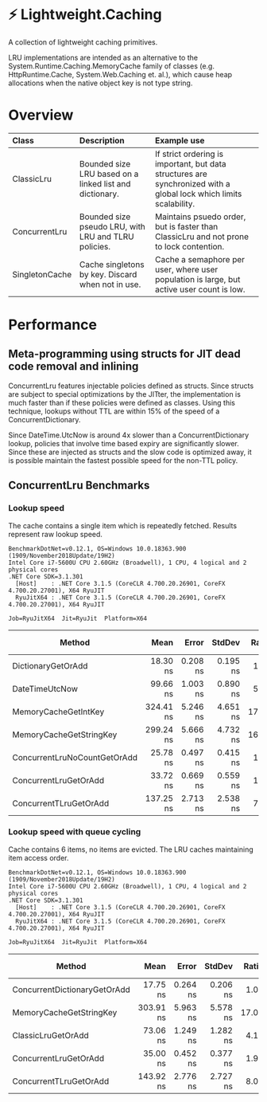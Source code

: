 # ⚡ Lightweight.Caching

A collection of lightweight caching primitives.

LRU implementations are intended as an alternative to the System.Runtime.Caching.MemoryCache family of classes (e.g. HttpRuntime.Cache, System.Web.Caching et. al.), which cause heap allocations when the native object key is not type string.

# Overview

| Class | Description | Example use |
|:-------|:-------------|:-------------|
| ClassicLru      | Bounded size LRU based on a linked list and dictionary. | If strict ordering is important, but data structures are synchronized with a global lock which limits scalability. |
| ConcurrentLru      | Bounded size pseudo LRU, with LRU and TLRU policies. | Maintains psuedo order, but is faster than ClassicLru and not prone to lock contention. |
| SingletonCache      | Cache singletons by key. Discard when not in use. | Cache a semaphore per user, where user population is large, but active user count is low.   |

# Performance

## Meta-programming using structs for JIT dead code removal and inlining

ConcurrentLru features injectable policies defined as structs. Since structs are subject to special optimizations by the JITter, the implementation is much faster than if these policies were defined as classes. Using this technique, lookups without TTL are within 15% of the speed of a ConcurrentDictionary.

Since DateTime.UtcNow is around 4x slower than a ConcurrentDictionary lookup, policies that involve time based expiry are significantly slower. Since these are injected as structs and the slow code is optimized away, it is possible maintain the fastest possible speed for the non-TTL policy.

## ConcurrentLru Benchmarks

### Lookup speed

The cache contains a single item which is repeatedly fetched. Results represent raw lookup speed.

~~~
BenchmarkDotNet=v0.12.1, OS=Windows 10.0.18363.900 (1909/November2018Update/19H2)
Intel Core i7-5600U CPU 2.60GHz (Broadwell), 1 CPU, 4 logical and 2 physical cores
.NET Core SDK=3.1.301
  [Host]    : .NET Core 3.1.5 (CoreCLR 4.700.20.26901, CoreFX 4.700.20.27001), X64 RyuJIT
  RyuJitX64 : .NET Core 3.1.5 (CoreCLR 4.700.20.26901, CoreFX 4.700.20.27001), X64 RyuJIT

Job=RyuJitX64  Jit=RyuJit  Platform=X64
~~~

|                       Method |      Mean |    Error |   StdDev | Ratio | RatioSD |  Gen 0 | Gen 1 | Gen 2 | Allocated |
|----------------------------- |----------:|---------:|---------:|------:|--------:|-------:|------:|------:|----------:|
|           DictionaryGetOrAdd |  18.30 ns | 0.208 ns | 0.195 ns |  1.00 |    0.00 |      - |     - |     - |         - |
|               DateTimeUtcNow |  99.66 ns | 1.003 ns | 0.890 ns |  5.45 |    0.09 |      - |     - |     - |         - |
|         MemoryCacheGetIntKey | 324.41 ns | 5.246 ns | 4.651 ns | 17.73 |    0.36 | 0.0153 |     - |     - |      32 B |
|      MemoryCacheGetStringKey | 299.24 ns | 5.666 ns | 4.732 ns | 16.35 |    0.35 | 0.0153 |     - |     - |      32 B |
| ConcurrentLruNoCountGetOrAdd |  25.78 ns | 0.497 ns | 0.415 ns |  1.41 |    0.03 |      - |     - |     - |         - |
|        ConcurrentLruGetOrAdd |  33.72 ns | 0.669 ns | 0.559 ns |  1.84 |    0.03 |      - |     - |     - |         - |
|       ConcurrentTLruGetOrAdd | 137.25 ns | 2.713 ns | 2.538 ns |  7.50 |    0.18 |      - |     - |     - |         - |

### Lookup speed with queue cycling

Cache contains 6 items, no items are evicted. The LRU caches maintaining item access order.

~~~
BenchmarkDotNet=v0.12.1, OS=Windows 10.0.18363.900 (1909/November2018Update/19H2)
Intel Core i7-5600U CPU 2.60GHz (Broadwell), 1 CPU, 4 logical and 2 physical cores
.NET Core SDK=3.1.301
  [Host]    : .NET Core 3.1.5 (CoreCLR 4.700.20.26901, CoreFX 4.700.20.27001), X64 RyuJIT
  RyuJitX64 : .NET Core 3.1.5 (CoreCLR 4.700.20.26901, CoreFX 4.700.20.27001), X64 RyuJIT

Job=RyuJitX64  Jit=RyuJit  Platform=X64
~~~

|                       Method |      Mean |    Error |   StdDev | Ratio | RatioSD |  Gen 0 | Gen 1 | Gen 2 | Allocated |
|----------------------------- |----------:|---------:|---------:|------:|--------:|-------:|------:|------:|----------:|
| ConcurrentDictionaryGetOrAdd |  17.75 ns | 0.264 ns | 0.206 ns |  1.00 |    0.00 |      - |     - |     - |         - |
|      MemoryCacheGetStringKey | 303.91 ns | 5.963 ns | 5.578 ns | 17.07 |    0.41 | 0.0153 |     - |     - |      32 B |
|           ClassicLruGetOrAdd |  73.06 ns | 1.249 ns | 1.282 ns |  4.12 |    0.11 |      - |     - |     - |         - |
|        ConcurrentLruGetOrAdd |  35.00 ns | 0.452 ns | 0.377 ns |  1.97 |    0.03 |      - |     - |     - |         - |
|       ConcurrentTLruGetOrAdd | 143.92 ns | 2.776 ns | 2.727 ns |  8.09 |    0.14 |      - |     - |     - |         - |